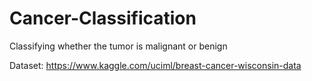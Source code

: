 # Cancer-Classification
Classifying whether the tumor is malignant or benign 

Dataset: https://www.kaggle.com/uciml/breast-cancer-wisconsin-data
